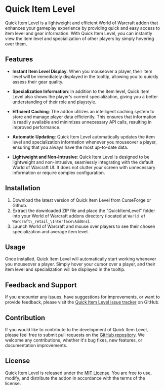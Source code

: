 # Quick Item Level

Quick Item Level is a lightweight and efficient World of Warcraft addon that enhances your gameplay experience by providing quick and easy access to item level and gear information. With Quick Item Level, you can instantly view the item level and specialization of other players by simply hovering over them.

## Features

- **Instant Item Level Display**: When you mouseover a player, their item level will be immediately displayed in the tooltip, allowing you to quickly assess their gear quality.

- **Specialization Information**: In addition to the item level, Quick Item Level also shows the player's current specialization, giving you a better understanding of their role and playstyle.

- **Efficient Caching**: The addon utilizes an intelligent caching system to store and manage player data efficiently. This ensures that information is readily available and minimizes unnecessary API calls, resulting in improved performance.

- **Automatic Updating**: Quick Item Level automatically updates the item level and specialization information whenever you mouseover a player, ensuring that you always have the most up-to-date data.

- **Lightweight and Non-Intrusive**: Quick Item Level is designed to be lightweight and non-intrusive, seamlessly integrating with the default World of Warcraft UI. It does not clutter your screen with unnecessary information or require complex configuration.

## Installation

1. Download the latest version of Quick Item Level from CurseForge or Github.
2. Extract the downloaded ZIP file and place the "QuickItemLevel" folder into your World of Warcraft addons directory (located at `World of Warcraft\_retail_\Interface\AddOns`).
3. Launch World of Warcraft and mouse over players to see their chosen specialization and average item level.

## Usage

Once installed, Quick Item Level will automatically start working whenever you mouseover a player. Simply hover your cursor over a player, and their item level and specialization will be displayed in the tooltip.

## Feedback and Support

If you encounter any issues, have suggestions for improvements, or want to provide feedback, please visit the [Quick Item Level issue tracker](https://github.com/yourusername/QuickItemLevel/issues) on GitHub.

## Contribution

If you would like to contribute to the development of Quick Item Level, please feel free to submit pull requests on the [GitHub repository](https://github.com/yourusername/QuickItemLevel). We welcome any contributions, whether it's bug fixes, new features, or documentation improvements.

## License

Quick Item Level is released under the [MIT License](https://opensource.org/licenses/MIT). You are free to use, modify, and distribute the addon in accordance with the terms of the license.
